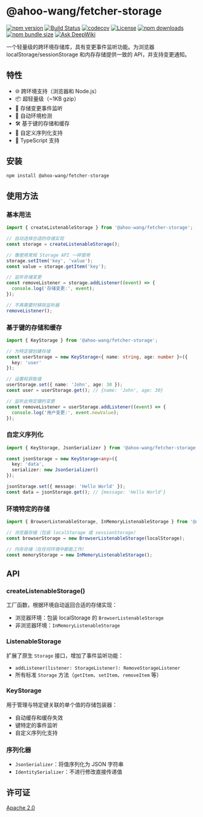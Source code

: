 # @ahoo-wang/fetcher-storage

[![npm version](https://img.shields.io/npm/v/@ahoo-wang/fetcher-storage.svg)](https://www.npmjs.com/package/@ahoo-wang/fetcher-storage)
[![Build Status](https://github.com/Ahoo-Wang/fetcher/actions/workflows/ci.yml/badge.svg)](https://github.com/Ahoo-Wang/fetcher/actions)
[![codecov](https://codecov.io/gh/Ahoo-Wang/fetcher/graph/badge.svg?token=JGiWZ52CvJ)](https://codecov.io/gh/Ahoo-Wang/fetcher)
[![License](https://img.shields.io/npm/l/@ahoo-wang/fetcher-storage.svg)](https://github.com/Ahoo-Wang/fetcher/blob/main/LICENSE)
[![npm downloads](https://img.shields.io/npm/dm/@ahoo-wang/fetcher-storage.svg)](https://www.npmjs.com/package/@ahoo-wang/fetcher-storage)
[![npm bundle size](https://img.shields.io/bundlephobia/minzip/%40ahoo-wang%2Ffetcher-storage)](https://www.npmjs.com/package/@ahoo-wang/fetcher-storage)
[![Ask DeepWiki](https://deepwiki.com/badge.svg)](https://deepwiki.com/Ahoo-Wang/fetcher)

一个轻量级的跨环境存储库，具有变更事件监听功能。为浏览器 localStorage/sessionStorage 和内存存储提供一致的 API，并支持变更通知。

## 特性

- 🌐 跨环境支持（浏览器和 Node.js）
- 📦 超轻量级（~1KB gzip）
- 🔔 存储变更事件监听
- 🔄 自动环境检测
- 🛠️ 基于键的存储和缓存
- 🔧 自定义序列化支持
- 📝 TypeScript 支持

## 安装

```bash
npm install @ahoo-wang/fetcher-storage
```

## 使用方法

### 基本用法

```typescript
import { createListenableStorage } from '@ahoo-wang/fetcher-storage';

// 自动选择合适的存储实现
const storage = createListenableStorage();

// 像使用常规 Storage API 一样使用
storage.setItem('key', 'value');
const value = storage.getItem('key');

// 监听存储变更
const removeListener = storage.addListener((event) => {
  console.log('存储变更:', event);
});

// 不再需要时移除监听器
removeListener();
```

### 基于键的存储和缓存

```typescript
import { KeyStorage } from '@ahoo-wang/fetcher-storage';

// 为特定键创建存储
const userStorage = new KeyStorage<{ name: string, age: number }>({
  key: 'user'
});

// 设置和获取值
userStorage.set({ name: 'John', age: 30 });
const user = userStorage.get(); // {name: 'John', age: 30}

// 监听此特定键的变更
const removeListener = userStorage.addListener((event) => {
  console.log('用户变更:', event.newValue);
});
```

### 自定义序列化

```typescript
import { KeyStorage, JsonSerializer } from '@ahoo-wang/fetcher-storage';

const jsonStorage = new KeyStorage<any>({
  key: 'data',
  serializer: new JsonSerializer()
});

jsonStorage.set({ message: 'Hello World' });
const data = jsonStorage.get(); // {message: 'Hello World'}
```

### 环境特定的存储

```typescript
import { BrowserListenableStorage, InMemoryListenableStorage } from '@ahoo-wang/fetcher-storage';

// 浏览器存储（包装 localStorage 或 sessionStorage）
const browserStorage = new BrowserListenableStorage(localStorage);

// 内存存储（在任何环境中都能工作）
const memoryStorage = new InMemoryListenableStorage();
```

## API

### createListenableStorage()

工厂函数，根据环境自动返回合适的存储实现：

- 浏览器环境：包装 localStorage 的 `BrowserListenableStorage`
- 非浏览器环境：`InMemoryListenableStorage`

### ListenableStorage

扩展了原生 `Storage` 接口，增加了事件监听功能：

- `addListener(listener: StorageListener): RemoveStorageListener`
- 所有标准 `Storage` 方法（`getItem`、`setItem`、`removeItem` 等）

### KeyStorage

用于管理与特定键关联的单个值的存储包装器：

- 自动缓存和缓存失效
- 键特定的事件监听
- 自定义序列化支持

### 序列化器

- `JsonSerializer`：将值序列化为 JSON 字符串
- `IdentitySerializer`：不进行修改直接传递值

## 许可证

[Apache 2.0](https://github.com/Ahoo-Wang/fetcher/blob/master/LICENSE)